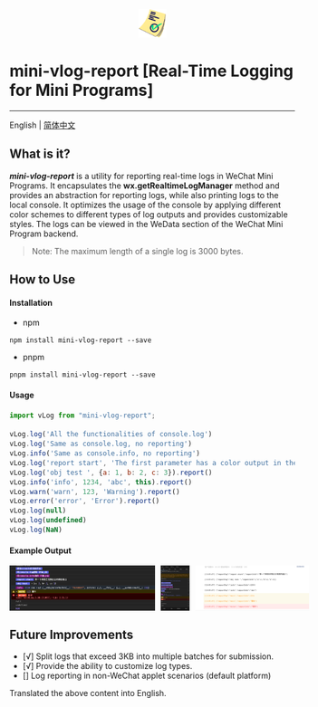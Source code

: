 <div align="center">
  <img src="./image/check.png" style="max-height: 50px" /><br/>
</div>

# mini-vlog-report [Real-Time Logging for Mini Programs]

-----------------
English | [简体中文](./README.md)

## What is it?

***mini-vlog-report*** is a utility for reporting real-time logs in WeChat Mini Programs. It encapsulates the **wx.getRealtimeLogManager** method and provides an abstraction for reporting logs, while also printing logs to the local console. It optimizes the usage of the console by applying different color schemes to different types of log outputs and provides customizable styles. The logs can be viewed in the WeData section of the WeChat Mini Program backend.

> Note: The maximum length of a single log is 3000 bytes.

## How to Use

#### Installation

- npm
```shell
npm install mini-vlog-report --save
```

- pnpm
```shell
pnpm install mini-vlog-report --save
```

#### Usage

```javascript
import vLog from "mini-vlog-report";

vLog.log('All the functionalities of console.log')
vLog.log('Same as console.log, no reporting')
vLog.info('Same as console.info, no reporting')
vLog.log('report start', 'The first parameter has a color output in the console').report()
vLog.log('obj test ', {a: 1, b: 2, c: 3}).report()
vLog.info('info', 1234, 'abc', this).report()
vLog.warn('warn', 123, 'Warning').report()
vLog.error('error', 'Error').report()
vLog.log(null)
vLog.log(undefined)
vLog.log(NaN)
```

#### Example Output

<div align="center" style="display: flex">
<img src="./image/page_02.png" style="max-height: 80px;margin-right: 10px" /><br/>
<img src="./image/page_01.jpg" style="max-height: 80px" /><br/>
<img src="./image/page_03.png" style="max-height: 80px;margin-left: 10px" /><br/>
</div>

## Future Improvements

- [√] Split logs that exceed 3KB into multiple batches for submission.
- [√] Provide the ability to customize log types.
- []  Log reporting in non-WeChat applet scenarios (default platform)


Translated the above content into English.
